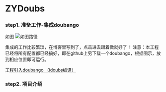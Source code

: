 # ZYDoubs

### step1. 准备工作-集成doubango
如图
![如图路径](file:///Users/momo/Desktop/star.jpg)


集成的工作比较繁琐，在博客里写到了，点击进去跟着做就好了！ 
注意：本工程已经将所有配置都已经搞好，即在github上另下载一个doubango，根据图示，放到相应位置即可运行。

[工程引入doubango （idoubs编译）](http://blog.csdn.net/boring_cat/article/details/52759373)

### step2. 项目介绍


